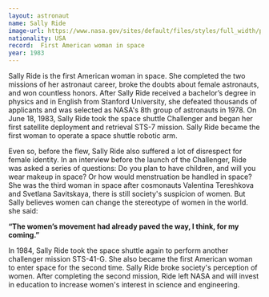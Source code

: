 ```yaml
---
layout: astronaut
name: Sally Ride
image-url: https://www.nasa.gov/sites/default/files/styles/full_width/public/thumbnails/image/shuttle_sally_ride.jpg?itok=2oN-nJME
nationality: USA
record:  First American woman in space
year: 1983
---
```


​​Sally Ride is the first American woman in space. She completed the two missions of her astronaut career, broke the doubts about female astronauts, and won countless honors. After Sally Ride received a bachelor’s degree in physics and in English from Stanford University, she defeated thousands of applicants and was selected as NASA's 8th group of astronauts in 1978. On June 18, 1983, Sally Ride took the space shuttle Challenger and began her first satellite deployment and retrieval STS-7 mission. Sally Ride became the first woman to operate a space shuttle robotic arm.

Even so, before the flew, Sally Ride also suffered a lot of disrespect for female identity. In an interview before the launch of the Challenger, Ride was asked a series of questions: Do you plan to have children, and will you wear makeup in space? Or how would menstruation be handled in space? She was the third woman in space after cosmonauts Valentina Tereshkova and Svetlana Savitskaya, there is still society's suspicion of women. But Sally believes women can change the stereotype of women in the world. she said:

**“The women’s movement had already paved the way, I think, for my coming.”**

In 1984, Sally Ride took the space shuttle again to perform another challenger mission STS-41-G. She also became the first American woman to enter space for the second time. Sally Ride broke society's perception of women. After completing the second mission, Ride left NASA and will invest in education to increase women's interest in science and engineering.

